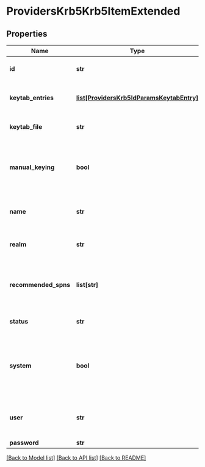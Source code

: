 # ProvidersKrb5Krb5ItemExtended

## Properties
Name | Type | Description | Notes
------------ | ------------- | ------------- | -------------
**id** | **str** | Specifies Kerberos provider ID. | [optional] 
**keytab_entries** | [**list[ProvidersKrb5IdParamsKeytabEntry]**](ProvidersKrb5IdParamsKeytabEntry.md) | Service principal names to register | [optional] 
**keytab_file** | **str** | Path to a keytab file to import | [optional] 
**manual_keying** | **bool** | Indicates keys are managed manually rather than with kadmin | [optional] 
**name** | **str** | Specifies Kerberos provider name. | [optional] 
**realm** | **str** | Name of realm we are joined to | [optional] 
**recommended_spns** | **list[str]** | Service principal names advised to be populated | [optional] 
**status** | **str** | The status of the provider. | [optional] 
**system** | **bool** | If true, this provider instance was created by OneFS and cannot be removed | [optional] 
**user** | **str** | Name of the user to use for kadmin tasks | [optional] 
**password** | **str** |  | [optional] 

[[Back to Model list]](../README.md#documentation-for-models) [[Back to API list]](../README.md#documentation-for-api-endpoints) [[Back to README]](../README.md)



